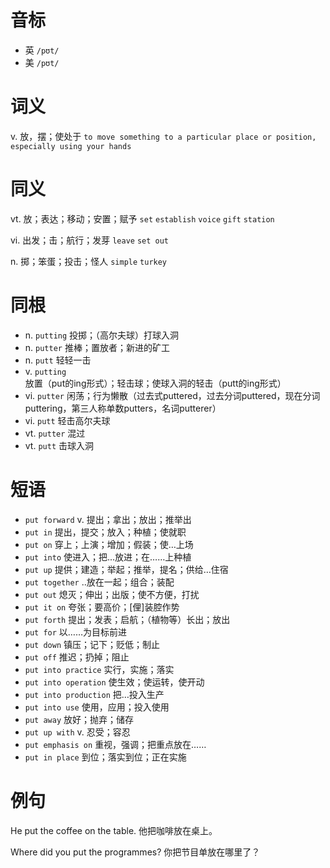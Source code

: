 # 音标

- 英 `/pʊt/`
- 美 `/pʊt/`

# 词义

v. 放，摆；使处于
`to move something to a particular place or position, especially using your hands`

# 同义

vt. 放；表达；移动；安置；赋予
`set` `establish` `voice` `gift` `station`

vi. 出发；击；航行；发芽
`leave` `set out`

n. 掷；笨蛋；投击；怪人
`simple` `turkey`

# 同根

- n. `putting` 投掷；（高尔夫球）打球入洞
- n. `putter` 推棒；置放者；新进的矿工
- n. `putt` 轻轻一击
- v. `putting` 放置（put的ing形式）；轻击球；使球入洞的轻击（putt的ing形式）
- vi. `putter` 闲荡；行为懒散（过去式puttered，过去分词puttered，现在分词puttering，第三人称单数putters，名词putterer）
- vi. `putt` 轻击高尔夫球
- vt. `putter` 混过
- vt. `putt` 击球入洞

# 短语

- `put forward` v. 提出；拿出；放出；推举出
- `put in` 提出，提交；放入；种植；使就职
- `put on` 穿上；上演；增加；假装；使…上场
- `put into` 使进入；把...放进；在……上种植
- `put up` 提供；建造；举起；推举，提名；供给…住宿
- `put together` ..放在一起；组合；装配
- `put out` 熄灭；伸出；出版；使不方便，打扰
- `put it on` 夸张；要高价；[俚]装腔作势
- `put forth` 提出；发表；启航；（植物等）长出；放出
- `put for` 以……为目标前进
- `put down` 镇压；记下；贬低；制止
- `put off` 推迟；扔掉；阻止
- `put into practice` 实行，实施；落实
- `put into operation` 使生效；使运转，使开动
- `put into production` 把…投入生产
- `put into use` 使用，应用；投入使用
- `put away` 放好；抛弃；储存
- `put up with` v. 忍受；容忍
- `put emphasis on` 重视，强调；把重点放在……
- `put in place` 到位；落实到位；正在实施

# 例句

He put the coffee on the table.
他把咖啡放在桌上。

Where did you put the programmes?
你把节目单放在哪里了？


